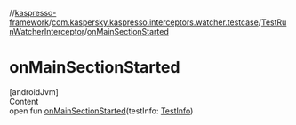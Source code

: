 //[kaspresso-framework](../../index.md)/[com.kaspersky.kaspresso.interceptors.watcher.testcase](../index.md)/[TestRunWatcherInterceptor](index.md)/[onMainSectionStarted](on-main-section-started.md)



# onMainSectionStarted  
[androidJvm]  
Content  
open fun [onMainSectionStarted](on-main-section-started.md)(testInfo: [TestInfo](../../com.kaspersky.kaspresso.testcases.models.info/-test-info/index.md))  



